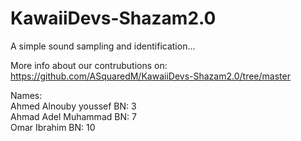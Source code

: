 # KawaiiDevs-Shazam2.0
A simple sound sampling and identification...  
  
More info about our contrubutions on:  
https://github.com/ASquaredM/KawaiiDevs-Shazam2.0/tree/master  
  
Names:  
Ahmed Alnouby youssef BN: 3  
Ahmad Adel Muhammad BN: 7  
Omar Ibrahim BN: 10
